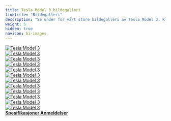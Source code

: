 ```yaml
---
title: Tesla Model 3 bildegalleri
linktitle: "Bildegalleri"
description: "Se under for vårt store bildegalleri av Tesla Model 3. Klikk på bildene for høyoppløselige versjoner."
weight: 5
hidden: true
navicon: bi-images
---
```

<!-- markdownlint-disable MD033 -->
<div class="row" id ="my-gallery">
	<div class="pswp-grid-item col-6 col-md-4">
		<a href="https://media.evkx.net/multimedia/models/tesla/model_3/model_3/camera_1.jpeg"
data-pswp-src="https://media.evkx.net/multimedia/models/tesla/model_3/model_3/camera_1.jpeg"
data-pswp-width="3000"
data-pswp-height="2250" 
target="_blank">
			<img src="https://media.evkx.net/multimedia/models/tesla/model_3/model_3/camera_1_xst.jpeg" alt="Tesla Model 3" class="img-fluid " />
		</a>
	</div>
	<div class="pswp-grid-item col-6 col-md-4">
		<a href="https://media.evkx.net/multimedia/models/tesla/model_3/model_3/exterior_1.jpeg"
data-pswp-src="https://media.evkx.net/multimedia/models/tesla/model_3/model_3/exterior_1.jpeg"
data-pswp-width="3000"
data-pswp-height="2250" 
target="_blank">
			<img src="https://media.evkx.net/multimedia/models/tesla/model_3/model_3/exterior_1_xst.jpeg" alt="Tesla Model 3" class="img-fluid " />
		</a>
	</div>
	<div class="pswp-grid-item col-6 col-md-4">
		<a href="https://media.evkx.net/multimedia/models/tesla/model_3/model_3/exterior_2.jpeg"
data-pswp-src="https://media.evkx.net/multimedia/models/tesla/model_3/model_3/exterior_2.jpeg"
data-pswp-width="3000"
data-pswp-height="2250" 
target="_blank">
			<img src="https://media.evkx.net/multimedia/models/tesla/model_3/model_3/exterior_2_xst.jpeg" alt="Tesla Model 3" class="img-fluid " />
		</a>
	</div>
	<div class="pswp-grid-item col-6 col-md-4">
		<a href="https://media.evkx.net/multimedia/models/tesla/model_3/model_3/exterior_3.jpeg"
data-pswp-src="https://media.evkx.net/multimedia/models/tesla/model_3/model_3/exterior_3.jpeg"
data-pswp-width="1920"
data-pswp-height="1080" 
target="_blank">
			<img src="https://media.evkx.net/multimedia/models/tesla/model_3/model_3/exterior_3_xst.jpeg" alt="Tesla Model 3" class="img-fluid " />
		</a>
	</div>
	<div class="pswp-grid-item col-6 col-md-4">
		<a href="https://media.evkx.net/multimedia/models/tesla/model_3/model_3/frontseats_1.jpeg"
data-pswp-src="https://media.evkx.net/multimedia/models/tesla/model_3/model_3/frontseats_1.jpeg"
data-pswp-width="1920"
data-pswp-height="1080" 
target="_blank">
			<img src="https://media.evkx.net/multimedia/models/tesla/model_3/model_3/frontseats_1_xst.jpeg" alt="Tesla Model 3" class="img-fluid " />
		</a>
	</div>
	<div class="pswp-grid-item col-6 col-md-4">
		<a href="https://media.evkx.net/multimedia/models/tesla/model_3/model_3/headlights_1.jpeg"
data-pswp-src="https://media.evkx.net/multimedia/models/tesla/model_3/model_3/headlights_1.jpeg"
data-pswp-width="3000"
data-pswp-height="2250" 
target="_blank">
			<img src="https://media.evkx.net/multimedia/models/tesla/model_3/model_3/headlights_1_xst.jpeg" alt="Tesla Model 3" class="img-fluid " />
		</a>
	</div>
	<div class="pswp-grid-item col-6 col-md-4">
		<a href="https://media.evkx.net/multimedia/models/tesla/model_3/model_3/main_1.jpeg"
data-pswp-src="https://media.evkx.net/multimedia/models/tesla/model_3/model_3/main_1.jpeg"
data-pswp-width="3000"
data-pswp-height="2000" 
target="_blank">
			<img src="https://media.evkx.net/multimedia/models/tesla/model_3/model_3/main_1_xst.jpeg" alt="Tesla Model 3" class="img-fluid " />
		</a>
	</div>
	<div class="pswp-grid-item col-6 col-md-4">
		<a href="https://media.evkx.net/multimedia/models/tesla/model_3/model_3/rearlights_1.jpeg"
data-pswp-src="https://media.evkx.net/multimedia/models/tesla/model_3/model_3/rearlights_1.jpeg"
data-pswp-width="3000"
data-pswp-height="2250" 
target="_blank">
			<img src="https://media.evkx.net/multimedia/models/tesla/model_3/model_3/rearlights_1_xst.jpeg" alt="Tesla Model 3" class="img-fluid " />
		</a>
	</div>
	<div class="pswp-grid-item col-6 col-md-4">
		<a href="https://media.evkx.net/multimedia/models/tesla/model_3/model_3/rearlights_2.jpeg"
data-pswp-src="https://media.evkx.net/multimedia/models/tesla/model_3/model_3/rearlights_2.jpeg"
data-pswp-width="3000"
data-pswp-height="2250" 
target="_blank">
			<img src="https://media.evkx.net/multimedia/models/tesla/model_3/model_3/rearlights_2_xst.jpeg" alt="Tesla Model 3" class="img-fluid " />
		</a>
	</div>
	<div class="pswp-grid-item col-6 col-md-4">
		<a href="https://media.evkx.net/multimedia/models/tesla/model_3/model_3/screens_1.jpeg"
data-pswp-src="https://media.evkx.net/multimedia/models/tesla/model_3/model_3/screens_1.jpeg"
data-pswp-width="1920"
data-pswp-height="1080" 
target="_blank">
			<img src="https://media.evkx.net/multimedia/models/tesla/model_3/model_3/screens_1_xst.jpeg" alt="Tesla Model 3" class="img-fluid " />
		</a>
	</div>
	<div class="pswp-grid-item col-6 col-md-4">
		<a href="https://media.evkx.net/multimedia/models/tesla/model_3/model_3/screens_2.jpeg"
data-pswp-src="https://media.evkx.net/multimedia/models/tesla/model_3/model_3/screens_2.jpeg"
data-pswp-width="2400"
data-pswp-height="1200" 
target="_blank">
			<img src="https://media.evkx.net/multimedia/models/tesla/model_3/model_3/screens_2_xst.jpeg" alt="Tesla Model 3" class="img-fluid " />
		</a>
	</div>
	<div class="pswp-grid-item col-6 col-md-4">
		<a href="https://media.evkx.net/multimedia/models/tesla/model_3/model_3/wheels_1.jpeg"
data-pswp-src="https://media.evkx.net/multimedia/models/tesla/model_3/model_3/wheels_1.jpeg"
data-pswp-width="3000"
data-pswp-height="2250" 
target="_blank">
			<img src="https://media.evkx.net/multimedia/models/tesla/model_3/model_3/wheels_1_xst.jpeg" alt="Tesla Model 3" class="img-fluid " />
		</a>
	</div>
</div>
<script type="module">
  import PhotoSwipeLightbox from '/js/photoswipe-lightbox.esm.js';
    const lightbox = new PhotoSwipeLightbox({
       gallery: '#my-gallery',
        children: 'a',
        pswpModule: () => import('/js/photoswipe.esm.js')
    });
lightbox.init();
</script>
<div class="mt-3 mb-3">
<a href="../specifications/" class="text-decoration-none text-black">
<strong><i class="bi-arrow-left"></i> Spesifikasjoner </strong>
</a>
<a href="../reviews/" class="text-decoration-none text-black float-end">
<strong>Anmeldelser <i class="bi-arrow-right"></i></strong>
</a>
</div>
